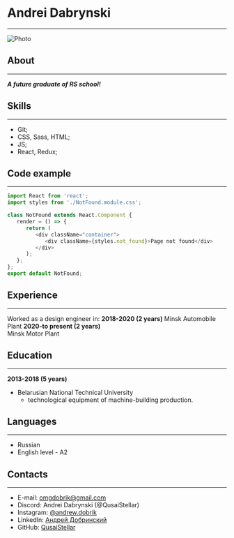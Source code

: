 # Andrei Dabrynski
***
![Photo](https://ia.wampi.ru/2022/06/02/118139678_3328748540682812_5548456000025414184_n.jpg)
## About
***
_**A future graduate of RS school!**_
## Skills
***
- Git;
- CSS, Sass, HTML;
- JS;
- React, Redux;

## Code example
***

```javascript
import React from 'react';
import styles from './NotFound.module.css';

class NotFound extends React.Component {
   render = () => {
      return (
         <div className="container">
            <div className={styles.not_found}>Page not found</div>
         </div>
      );
   };
};
export default NotFound;
```

## Experience
***
Worked as a design engineer in:
__2018-2020 (2 years)__ 
Minsk Automobile Plant
__2020-to present (2 years)__  
Minsk Motor Plant 

## Education
***
 __2013-2018 (5 years)__ 
* Belarusian National Technical University 
  + technological equipment of machine-building production.

## Languages
***
* Russian
* English level - A2

## Contacts
***
* E-mail: omgdobrik@gmail.com
* Discord: Andrei Dabrynski (@QusaiStellar)
* Instagram: [@andrew.dobrik](https://www.instagram.com/andrew.dobrik/) 
* LinkedIn: [Андрей Добринский](https://www.linkedin.com/in/андрей-добринский-53a99b23b/) 
* GitHub: [QusaiStellar](https://github.com/QusaiStellar) 